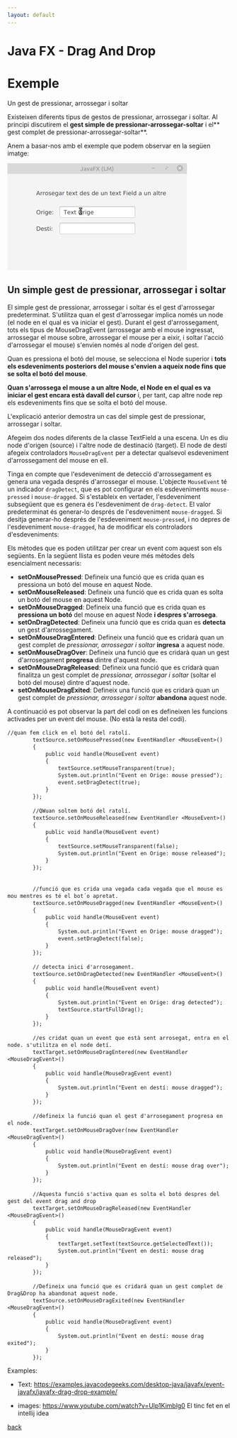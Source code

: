 ```yaml
---
layout: default
---
```


# Java FX - Drag And Drop

# Exemple 

Un gest de pressionar, arrossegar i soltar

Existeixen diferents tipus de gestos de pressionar, arrossegar i soltar. Al principi discutirem el **gest simple de pressionar-arrossegar-soltar** i el** gest complet de pressionar-arrossegar-soltar**.


Anem a basar-nos amb el exemple que podem observar en la següen imatge:

![example](./images/dnd1.gif)


## Un simple gest de pressionar, arrossegar i soltar

El simple gest de pressionar, arrossegar i soltar és el gest d'arrossegar predeterminat. S'utilitza quan el gest d'arrossegar implica només un node (el node en el qual es va iniciar el gest). Durant el gest d'arrossegament, tots els tipus de MouseDragEvent (arrossegar amb el mouse ingressat, arrossegar el mouse sobre, arrossegar el mouse per a eixir, i soltar l'acció d'arrossegar el mouse) s'envien només al node d'origen del gest. 

Quan es pressiona el botó del mouse, se selecciona el Node superior i **tots els esdeveniments posteriors del mouse s'envien a aqueix node fins que se solta el botó del mouse**.

**Quan s'arrossega el mouse a un altre Node, el Node en el qual es va iniciar el gest encara està davall del cursor** i, per tant, cap altre node rep els esdeveniments fins que se solta el botó del mouse.

L'explicació anterior demostra un cas del simple gest de pressionar, arrossegar i soltar. 


Afegeim dos nodes diferents de la classe TextField a una escena. Un es diu node d'origen (source) i l'altre node de destinació (target). El node de destí afegeix controladors `MouseDragEvent` per a detectar qualsevol esdeveniment d'arrossegament del mouse en ell.

Tinga en compte que l'esdeveniment de detecció d'arrossegament es genera una vegada després d'arrossegar el mouse. L'objecte `MouseEvent` té un indicador `dragDetect`, que es pot configurar en els esdeveniments `mouse-pressed` i `mouse-dragged`. Si s'estableix en vertader, l'esdeveniment subsegüent que es genera és l'esdeveniment de `drag-detect`. El valor predeterminat és generar-lo després de l'esdeveniment `mouse-dragged`. Si desitja generar-ho després de l'esdeveniment `mouse-pressed`, i no depres de l'esdeveniment `mouse-dragged`, ha de modificar els controladors d'esdeveniments:

Els mètodes que es poden utilitzar per crear un event com aquest son els següents. En la següent llista es poden veure més métodes dels esencialment necessaris:


- **setOnMousePressed**: Defineix una funció que es crida quan es pressiona un botó del mouse en aquest Node.
- **setOnMouseReleased**: Defineix una funció que es crida quan es solta un botó del mouse en aquest Node.
- **setOnMouseDragged**: Defineix una funció que es crida quan es **pressiona un botó** del mouse en aquest Node **i despres s'arrosega**.
- **setOnDragDetected**: Defineix una funció que es crida quan es **detecta** un gest d'arrossegament.
- **setOnMouseDragEntered**: Defineix una funció que es cridarà quan un gest complet de *pressionar, arrossegar i soltar* **ingresa** a aquest node.
- **setOnMouseDragOver**: Defineix una funció que es cridarà quan un gest d'arrosegament **progresa** dintre d'aquest node.
- **setOnMouseDragReleased**: Defineix una funció que es cridarà quan finalitza un gest complet de *pressionar, arrossegar i soltar* (soltar el botó del mouse) dintre d'aquest node.
- **setOnMouseDragExited**: Defineix una funció que es cridarà quan un gest complet de *pressionar, arrossegar i soltar* **abandona** aquest node.


A continuació es pot observar la part del codi on es defineixen les funcions activades per un event del mouse. (No està la resta del codi).

~~~
//quan fem click en el botó del ratolí.
        textSource.setOnMousePressed(new EventHandler <MouseEvent>()
        {
            public void handle(MouseEvent event)
            {
                textSource.setMouseTransparent(true);
                System.out.println("Event en Orige: mouse pressed");
                event.setDragDetect(true);
            }
        });

        //QWuan soltem botó del ratolí.
        textSource.setOnMouseReleased(new EventHandler <MouseEvent>()
        {
            public void handle(MouseEvent event)
            {
                textSource.setMouseTransparent(false);
                System.out.println("Event en Orige: mouse released");
            }
        });


        //funció que es crida una vegada cada vegada que el mouse es mou mentres es té el bot´o apretat.
        textSource.setOnMouseDragged(new EventHandler <MouseEvent>()
        {
            public void handle(MouseEvent event)
            {
                System.out.println("Event en Orige: mouse dragged");
                event.setDragDetect(false);
            }
        });

        // detecta inici d'arrosegament.
        textSource.setOnDragDetected(new EventHandler <MouseEvent>()
        {
            public void handle(MouseEvent event)
            {
                System.out.println("Event en Orige: drag detected");
                textSource.startFullDrag();
            }
        });

        //es cridat quan un event que està sent arrosegat, entra en el node. s'utilitza en el node detí.
        textTarget.setOnMouseDragEntered(new EventHandler <MouseDragEvent>()
        {
            public void handle(MouseDragEvent event)
            {
                System.out.println("Event en destí: mouse dragged");
            }
        });

        //defineix la funció quan el gest d'arrosegament progresa en el node.
        textTarget.setOnMouseDragOver(new EventHandler <MouseDragEvent>()
        {
            public void handle(MouseDragEvent event)
            {
                System.out.println("Event en destí: mouse drag over");
            }
        });

        //Aquesta funció s'activa quan es solta el botó despres del gest del event drag and drop
        textTarget.setOnMouseDragReleased(new EventHandler <MouseDragEvent>()
        {
            public void handle(MouseDragEvent event)
            {
                textTarget.setText(textSource.getSelectedText());
                System.out.println("Event en destí: mouse drag released");
            }
        });

        //Defineix una funció que es cridará quan un gest complet de Drag&Drop ha abandonat aquest node.
        textSource.setOnMouseDragExited(new EventHandler <MouseDragEvent>()
        {
            public void handle(MouseDragEvent event)
            {
                System.out.println("Event en destí: mouse drag exited");
            }
        });
~~~



Examples:

- Text: https://examples.javacodegeeks.com/desktop-java/javafx/event-javafx/javafx-drag-drop-example/

- images: https://www.youtube.com/watch?v=Ulp1Kimblg0
    El tinc fet en el intellij idea
    


[back](../../javafx.html)